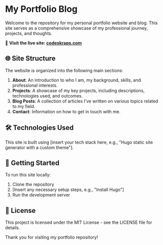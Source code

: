 # My Portfolio Blog

Welcome to the repository for my personal portfolio website and blog. This site serves as a comprehensive showcase of my professional journey, projects, and thoughts.

📍 **Visit the live site: [codeskraps.com](https://codeskraps.com)**

## 🌐 Site Structure

The website is organized into the following main sections:

1. **About**: An introduction to who I am, my background, skills, and professional interests.
2. **Projects**: A showcase of my key projects, including descriptions, technologies used, and outcomes.
3. **Blog Posts**: A collection of articles I've written on various topics related to my field.
4. **Contact**: Information on how to get in touch with me.

## 🛠 Technologies Used

This site is built using [insert your tech stack here, e.g., "Hugo static site generator with a custom theme"].

## 🚀 Getting Started

To run this site locally:

1. Clone the repository
2. [Insert any necessary setup steps, e.g., "Install Hugo"]
3. Run the development server

## 📄 License

This project is licensed under the MIT License - see the LICENSE file for details.

Thank you for visiting my portfolio repository!
